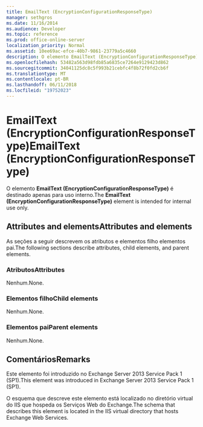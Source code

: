 ```yaml
---
title: EmailText (EncryptionConfigurationResponseType)
manager: sethgros
ms.date: 11/16/2014
ms.audience: Developer
ms.topic: reference
ms.prod: office-online-server
localization_priority: Normal
ms.assetid: 10ee69ac-efce-40b7-9861-23779a5c4660
description: O elemento EmailText (EncryptionConfigurationResponseType) é destinado apenas para uso interno.
ms.openlocfilehash: 53482a563d98fdb85a6835ce7264e9129423d862
ms.sourcegitcommit: 34041125dc8c5f993b21cebfc4f8b72f0fd2cb6f
ms.translationtype: MT
ms.contentlocale: pt-BR
ms.lasthandoff: 06/11/2018
ms.locfileid: "19752023"
---
```

# <a name="emailtext-encryptionconfigurationresponsetype"></a><span data-ttu-id="c1b89-103">EmailText (EncryptionConfigurationResponseType)</span><span class="sxs-lookup"><span data-stu-id="c1b89-103">EmailText (EncryptionConfigurationResponseType)</span></span>

<span data-ttu-id="c1b89-104">O elemento **EmailText (EncryptionConfigurationResponseType)** é destinado apenas para uso interno.</span><span class="sxs-lookup"><span data-stu-id="c1b89-104">The **EmailText (EncryptionConfigurationResponseType)** element is intended for internal use only.</span></span> 

## <a name="attributes-and-elements"></a><span data-ttu-id="c1b89-105">Attributes and elements</span><span class="sxs-lookup"><span data-stu-id="c1b89-105">Attributes and elements</span></span>

<span data-ttu-id="c1b89-106">As seções a seguir descrevem os atributos e elementos filho elementos pai.</span><span class="sxs-lookup"><span data-stu-id="c1b89-106">The following sections describe attributes, child elements, and parent elements.</span></span>
  
### <a name="attributes"></a><span data-ttu-id="c1b89-107">Atributos</span><span class="sxs-lookup"><span data-stu-id="c1b89-107">Attributes</span></span>

<span data-ttu-id="c1b89-108">Nenhum.</span><span class="sxs-lookup"><span data-stu-id="c1b89-108">None.</span></span>
  
### <a name="child-elements"></a><span data-ttu-id="c1b89-109">Elementos filho</span><span class="sxs-lookup"><span data-stu-id="c1b89-109">Child elements</span></span>

<span data-ttu-id="c1b89-110">Nenhum.</span><span class="sxs-lookup"><span data-stu-id="c1b89-110">None.</span></span>
  
### <a name="parent-elements"></a><span data-ttu-id="c1b89-111">Elementos pai</span><span class="sxs-lookup"><span data-stu-id="c1b89-111">Parent elements</span></span>

<span data-ttu-id="c1b89-112">Nenhum.</span><span class="sxs-lookup"><span data-stu-id="c1b89-112">None.</span></span>
  
## <a name="remarks"></a><span data-ttu-id="c1b89-113">Comentários</span><span class="sxs-lookup"><span data-stu-id="c1b89-113">Remarks</span></span>

<span data-ttu-id="c1b89-114">Este elemento foi introduzido no Exchange Server 2013 Service Pack 1 (SP1).</span><span class="sxs-lookup"><span data-stu-id="c1b89-114">This element was introduced in Exchange Server 2013 Service Pack 1 (SP1).</span></span>
  
<span data-ttu-id="c1b89-115">O esquema que descreve este elemento está localizado no diretório virtual do IIS que hospeda os Serviços Web do Exchange.</span><span class="sxs-lookup"><span data-stu-id="c1b89-115">The schema that describes this element is located in the IIS virtual directory that hosts Exchange Web Services.</span></span>
  


